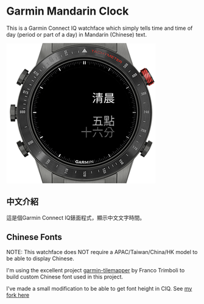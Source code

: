 # Garmin Mandarin Clock

This is a Garmin Connect IQ watchface which simply tells time and time of day (period or part of a day) in Mandarin (Chinese) text.

![Screenshots](screenshots/screenshot_1.png)

## 中文介紹 

這是個Garmin Connect IQ錶面程式，顯示中文文字時間。


## Chinese Fonts

NOTE: This watchface does NOT require a APAC/Taiwan/China/HK model to be able to display Chinese.

I'm using the excellent project [garmin-tilemapper](https://github.com/sunpazed/garmin-tilemapper) by Franco Trimboli to build custom Chinese font used in this project. 

I've made a small modification to be able to get font height in CIQ. See [my fork here](https://github.com/starryalley/garmin-tilemapper)

